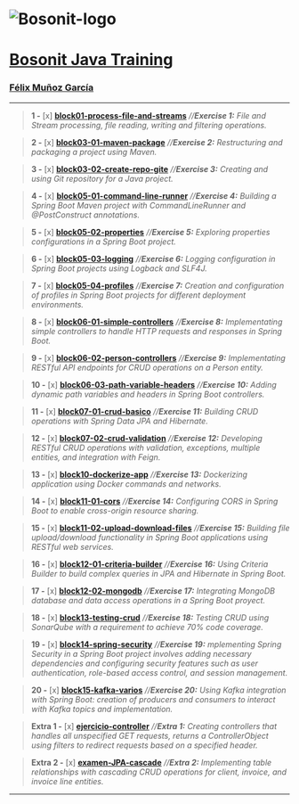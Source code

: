 # 
# ![Bosonit-logo](https://cdn.bosonit.com/n-content/uploads/2021/12/bosonit_web.png)

# [**Bosonit Java Training**](https://github.com/felixmgdeveloper)

### [**Félix Muñoz García**](https://www.linkedin.com/in/felixmg28888/)

***

> **1 -** [x] [**block01-process-file-and-streams**](https://github.com/felixmgdeveloper/bosonit-java-training/tree/main/block01-process-file-and-streams)  *//**Exercise 1:** File and Stream processing, file reading, writing and filtering operations.* 

> **2 -** [x] [**block03-01-maven-package**](https://github.com/felixmgdeveloper/bosonit-java-training/tree/main/block03-01-maven-package)  *//**Exercise 2:** Restructuring and packaging a project using Maven.*

> **3 -** [x] [**block03-02-create-repo-gite**](https://github.com/felixmgdeveloper/bosonit-java-training/tree/main/block03-02-create-repo-git)  *//**Exercise 3:** Creating and using Git repository for a Java project.*

> **4 -** [x] [**block05-01-command-line-runner**](https://github.com/felixmgdeveloper/bosonit-java-training/tree/main/block05-01-command-line-runner)  *//**Exercise 4:** Building a Spring Boot Maven project with CommandLineRunner and @PostConstruct annotations.*

> **5 -** [x] [**block05-02-properties**](https://github.com/felixmgdeveloper/bosonit-java-training/tree/main/block05-02-properties)  *//**Exercise 5:** Exploring properties configurations in a Spring Boot project.*

> **6 -** [x] [**block05-03-logging**](https://github.com/felixmgdeveloper/bosonit-java-training/tree/main/block05-03-logging)  *//**Exercise 6:** Logging configuration in Spring Boot projects using Logback and SLF4J.*

> **7 -** [x] [**block05-04-profiles**](https://github.com/felixmgdeveloper/bosonit-java-training/tree/main/block05-04-profiles)  *//**Exercise 7:** Creation and configuration of profiles in Spring Boot projects for different deployment environments.*

> **8 -** [x] [**block06-01-simple-controllers**](https://github.com/felixmgdeveloper/bosonit-java-training/tree/main/block06-01-simple-controllers)  *//**Exercise 8:** Implementating simple controllers to handle HTTP requests and responses in Spring Boot.*

> **9 -** [x] [**block06-02-person-controllers**](https://github.com/felixmgdeveloper/bosonit-java-training/tree/main/block06-02-person-controllers)  *//**Exercise 9:** Implementating RESTful API endpoints for CRUD operations on a Person entity.* 

> **10 -** [x] [**block06-03-path-variable-headers**](https://github.com/felixmgdeveloper/bosonit-java-training/tree/main/block06-03-path-variable-headers)  *//**Exercise 10:** Adding dynamic path variables and headers in Spring Boot controllers.*

> **11 -** [x] [**block07-01-crud-basico**](https://github.com/felixmgdeveloper/bosonit-java-training/tree/main/block07-01-crud-basico)  *//**Exercise 11:** Building CRUD operations with Spring Data JPA and Hibernate.*

> **12 -** [x] [**block07-02-crud-validation**](https://github.com/felixmgdeveloper/bosonit-java-training/tree/main/block07-02-crud-validation)  *//**Exercise 12:** Developing RESTful CRUD operations with validation, exceptions, multiple entities, and integration with Feign.*

> **13 -** [x] [**block10-dockerize-app**](https://github.com/felixmgdeveloper/bosonit-java-training/tree/main/block05-02-properties)  *//**Exercise 13:** Dockerizing application using Docker commands and networks.*

> **14 -** [x] [**block11-01-cors**](https://github.com/felixmgdeveloper/bosonit-java-training/tree/main/block11-01-cors)  *//**Exercise 14:** Configuring CORS in Spring Boot to enable cross-origin resource sharing.*

> **15 -** [x] [**block11-02-upload-download-files**](https://github.com/felixmgdeveloper/bosonit-java-training/tree/main/block11-02-upload-download-files)  *//**Exercise 15:** Building file upload/download functionality in Spring Boot applications using RESTful web services.*

> **16 -** [x] [**block12-01-criteria-builder**](https://github.com/felixmgdeveloper/bosonit-java-training/tree/main/block12-01-criteria-builder)  *//**Exercise 16:** Using Criteria Builder to build complex queries in JPA and Hibernate in Spring Boot.*

> **17 -** [x] [**block12-02-mongodb**](https://github.com/felixmgdeveloper/bosonit-java-training/tree/main/block12-02-mongodb)  *//**Exercise 17:** Integrating MongoDB database and data access operations in a Spring Boot proyect.*

> **18 -** [x] [**block13-testing-crud**](https://github.com/felixmgdeveloper/bosonit-java-training/tree/main/block13-testing-crud)  *//**Exercise 18:** Testing CRUD using SonarQube with a requirement to achieve 70% code coverage.*

> **19 -** [x] [**block14-spring-security**](https://github.com/felixmgdeveloper/bosonit-java-training/tree/main/block14-spring-security)  *//**Exercise 19:** mplementing Spring Security in a Spring Boot project involves adding necessary dependencies and configuring security features such as user authentication, role-based access control, and session management.*

> **20 -** [x] [**block15-kafka-varios**](https://github.com/felixmgdeveloper/bosonit-java-training/tree/main/block15-kafka-varios)  *//**Exercise 20:** Using Kafka integration with Spring Boot: creation of producers and consumers to interact with Kafka topics and implementation.*

> **Extra 1 -** [x] [**ejercicio-controller**](https://github.com/felixmgdeveloper/bosonit-java-training/tree/main/ejercicio-controller)  *//**Extra 1:** Creating controllers that handles all unspecified GET requests, returns a ControllerObject using filters to redirect requests based on a specified header.*

> **Extra 2 -** [x] [**examen-JPA-cascade**](https://github.com/felixmgdeveloper/bosonit-java-training/tree/main/examen-JPA-cascade)  *//**Extra 2:** Implementing table relationships with cascading CRUD operations for client, invoice, and invoice line entities.*

***

